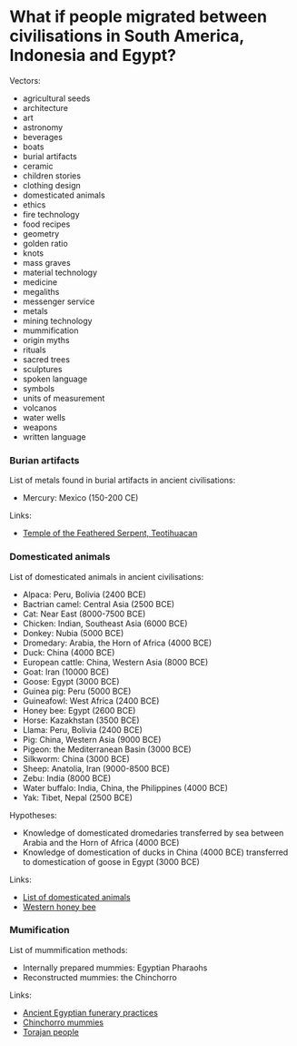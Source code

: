 # What if people migrated between civilisations in South America, Indonesia and Egypt?

Vectors:

- agricultural seeds
- architecture
- art
- astronomy
- beverages
- boats
- burial artifacts
- ceramic
- children stories
- clothing design
- domesticated animals
- ethics
- fire technology
- food recipes
- geometry
- golden ratio
- knots
- mass graves
- material technology
- medicine
- megaliths
- messenger service
- metals
- mining technology
- mummification
- origin myths
- rituals
- sacred trees
- sculptures
- spoken language
- symbols
- units of measurement
- volcanos
- water wells
- weapons
- written language

### Burian artifacts

List of metals found in burial artifacts in ancient civilisations:

- Mercury: Mexico (150-200 CE)

Links:

- [Temple of the Feathered Serpent, Teotihuacan](https://en.wikipedia.org/wiki/Temple_of_the_Feathered_Serpent,_Teotihuacan)

### Domesticated animals

List of domesticated animals in ancient civilisations:

- Alpaca: Peru, Bolivia (2400 BCE)
- Bactrian camel: Central Asia (2500 BCE)
- Cat: Near East (8000-7500 BCE)
- Chicken: Indian, Southeast Asia (6000 BCE)
- Donkey: Nubia (5000 BCE)
- Dromedary: Arabia, the Horn of Africa (4000 BCE)
- Duck: China (4000 BCE)
- European cattle: China, Western Asia (8000 BCE)
- Goat: Iran (10000 BCE)
- Goose: Egypt (3000 BCE)
- Guinea pig: Peru (5000 BCE)
- Guineafowl: West Africa (2400 BCE)
- Honey bee: Egypt (2600 BCE)
- Horse: Kazakhstan (3500 BCE)
- Llama: Peru, Bolivia (2400 BCE)
- Pig: China, Western Asia (9000 BCE)
- Pigeon: the Mediterranean Basin (3000 BCE)
- Silkworm: China (3000 BCE)
- Sheep: Anatolia, Iran (9000-8500 BCE)
- Zebu: India (8000 BCE)
- Water buffalo: India, China, the Philippines (4000 BCE)
- Yak: Tibet, Nepal (2500 BCE)

Hypotheses:

- Knowledge of domesticated dromedaries transferred by sea between Arabia and the Horn of Africa (4000 BCE)
- Knowledge of domestication of ducks in China (4000 BCE) transferred to domestication of goose in Egypt (3000 BCE)

Links:

- [List of domesticated animals](https://en.wikipedia.org/wiki/List_of_domesticated_animals)
- [Western honey bee](https://en.wikipedia.org/wiki/Western_honey_bee)

### Mumification

List of mummification methods:

- Internally prepared mummies: Egyptian Pharaohs
- Reconstructed mummies: the Chinchorro

Links:

- [Ancient Egyptian funerary practices](https://en.wikipedia.org/wiki/Ancient_Egyptian_funerary_practices)
- [Chinchorro mummies](https://en.wikipedia.org/wiki/Chinchorro_mummies)
- [Torajan people](https://en.wikipedia.org/wiki/Torajan_people)
